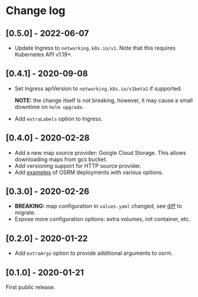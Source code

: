 # Change log

## [0.5.0] - 2022-06-07

- Update Ingress to `networking.k8s.io/v1`. Note that this requires Kubernetes API v1.19+.

## [0.4.1] - 2020-09-08

- Set Ingress apiVersion to `networking.k8s.io/v1beta1` if supported.

  **NOTE:** the change itself is not breaking, however, it may cause a small downtime on `helm upgrade`.

- Add `extraLabels` option to Ingress.

## [0.4.0] - 2020-02-28

- Add a new map source provider: Google Cloud Storage. This allows downloading maps
from gcs bucket.
- Add versioning support for HTTP source provider.
- Add [examples](examples/) of OSRM deployments with various options.

## [0.3.0] - 2020-02-26

- **BREAKING:** map configuration in `values.yaml` changed, see [diff]() to migrate.
- Expose more configuration options: extra volumes, init container, etc.

## [0.2.0] - 2020-01-22

- Add `extraArgs` option to provide additional arguments to osrm.

## [0.1.0] - 2020-01-21

First public release.
